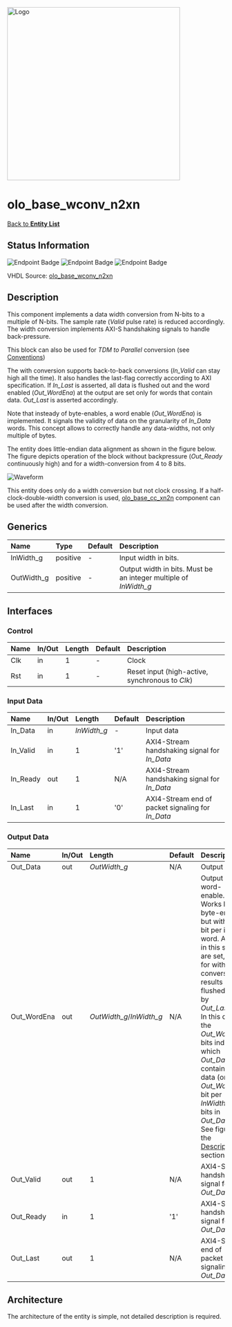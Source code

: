 <img src="../Logo.png" alt="Logo" width="400">

# olo_base_wconv_n2xn

[Back to **Entity List**](../EntityList.md)

## Status Information

![Endpoint Badge](https://img.shields.io/endpoint?url=https://storage.googleapis.com/open-logic-badges/coverage/olo_base_wconv_n2xn.json?cacheSeconds=0)
![Endpoint Badge](https://img.shields.io/endpoint?url=https://storage.googleapis.com/open-logic-badges/branches/olo_base_wconv_n2xn.json?cacheSeconds=0)
![Endpoint Badge](https://img.shields.io/endpoint?url=https://storage.googleapis.com/open-logic-badges/issues/olo_base_wconv_n2xn.json?cacheSeconds=0)

VHDL Source: [olo_base_wconv_n2xn](../../src/base/vhdl/olo_base_wconv_n2xn.vhd)

## Description

This component implements a data width conversion from N-bits to a multiple of N-bits. The sample rate (_Valid_ pulse
rate) is reduced accordingly. The width conversion implements AXI-S handshaking signals to handle back-pressure.

This block can also be used for _TDM to Parallel_ conversion (see [Conventions](../Conventions.md))

The with conversion supports back-to-back conversions (_In_Valid_ can stay high all the time). It also handles the
last-flag correctly according to AXI specification. If _In_Last_ is asserted, all data is flushed out and the word
enabled (_Out_WordEna_) at the output are set only for words that contain data. _Out_Last_ is asserted accordingly.

Note that insteady of byte-enables, a word enable (_Out_WordEna_)  is implemented. It signals the validity of data on
the granularity of _In_Data_ words. This concept allows to correctly handle any data-widths, not only multiple of bytes.

The entity does little-endian data alignment as shown in the figure below. The figure depicts operation of the block
without backpressure (_Out_Ready_ continuously high) and for a width-conversion from 4 to 8 bits.

![Waveform](./wconv/olo_base_wconv_n2xn.png)

This entity does only do a width conversion but not clock crossing. If a half-clock-double-width conversion is used,
 [olo_base_cc_xn2n](./olo_base_cc_xn2n.md) component can be used after the width conversion.

## Generics

| Name       | Type     | Default | Description                                                  |
| :--------- | :------- | ------- | :----------------------------------------------------------- |
| InWidth_g  | positive | -       | Input width in bits.                                         |
| OutWidth_g | positive | -       | Output width in bits. Must be an integer multiple of _InWidth_g_ |

## Interfaces

### Control

| Name | In/Out | Length | Default | Description                                     |
| :--- | :----- | :----- | ------- | :---------------------------------------------- |
| Clk  | in     | 1      | -       | Clock                                           |
| Rst  | in     | 1      | -       | Reset input (high-active, synchronous to _Clk_) |

### Input Data

| Name     | In/Out | Length      | Default | Description                                       |
| :------- | :----- | :---------- | ------- | :------------------------------------------------ |
| In_Data  | in     | _InWidth_g_ | -       | Input data                                        |
| In_Valid | in     | 1           | '1'     | AXI4-Stream handshaking signal for _In_Data_      |
| In_Ready | out    | 1           | N/A     | AXI4-Stream handshaking signal for _In_Data_      |
| In_Last  | in     | 1           | '0'     | AXI4-Stream end of packet signaling for _In_Data_ |

### Output Data

| Name        | In/Out | Length                   | Default | Description                                                  |
| :---------- | :----- | :----------------------- | ------- | :----------------------------------------------------------- |
| Out_Data    | out    | _OutWidth_g_             | N/A     | Output data                                                  |
| Out_WordEna | out    | _OutWidth_g_/_InWidth_g_ | N/A     | Output word-enable. Works like byte-enable but with one bit per input-word. All bits in this signal are set, exept for with conversion results flushed  out by _Out_Last='1'_. In this case, the _Out_WordEna_ bits indicate which _Out_Data_ bits contain valid data (one _Out_WordEna_ bit per _InWidth_g_ bits in _Out_Data_. <br>See figure in the [Description](#description) section. |
| Out_Valid   | out    | 1                        | N/A     | AXI4-Stream handshaking signal for _Out_Data_                |
| Out_Ready   | in     | 1                        | '1'     | AXI4-Stream handshaking signal for _Out_Data_                |
| Out_Last    | out    | 1                        | N/A     | AXI4-Stream end of packet signaling for _Out_Data_           |

## Architecture

The architecture of the entity is simple, not detailed description is required.
